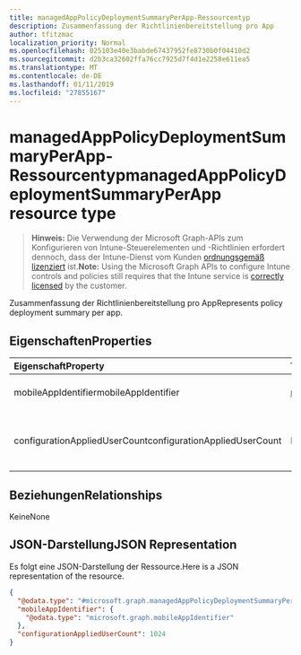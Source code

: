 ```yaml
---
title: managedAppPolicyDeploymentSummaryPerApp-Ressourcentyp
description: Zusammenfassung der Richtlinienbereitstellung pro App
author: tfitzmac
localization_priority: Normal
ms.openlocfilehash: 025103e40e3babde67437952fe8730b0f04410d2
ms.sourcegitcommit: d2b3ca32602ffa76cc7925d7f4d1e2258e611ea5
ms.translationtype: MT
ms.contentlocale: de-DE
ms.lasthandoff: 01/11/2019
ms.locfileid: "27855167"
---
```

# <a name="managedapppolicydeploymentsummaryperapp-resource-type"></a><span data-ttu-id="52edf-103">managedAppPolicyDeploymentSummaryPerApp-Ressourcentyp</span><span class="sxs-lookup"><span data-stu-id="52edf-103">managedAppPolicyDeploymentSummaryPerApp resource type</span></span>

> <span data-ttu-id="52edf-104">**Hinweis:** Die Verwendung der Microsoft Graph-APIs zum Konfigurieren von Intune-Steuerelementen und -Richtlinien erfordert dennoch, dass der Intune-Dienst vom Kunden [ordnungsgemäß lizenziert](https://go.microsoft.com/fwlink/?linkid=839381) ist.</span><span class="sxs-lookup"><span data-stu-id="52edf-104">**Note:** Using the Microsoft Graph APIs to configure Intune controls and policies still requires that the Intune service is [correctly licensed](https://go.microsoft.com/fwlink/?linkid=839381) by the customer.</span></span>

<span data-ttu-id="52edf-105">Zusammenfassung der Richtlinienbereitstellung pro App</span><span class="sxs-lookup"><span data-stu-id="52edf-105">Represents policy deployment summary per app.</span></span>
## <a name="properties"></a><span data-ttu-id="52edf-106">Eigenschaften</span><span class="sxs-lookup"><span data-stu-id="52edf-106">Properties</span></span>
|<span data-ttu-id="52edf-107">Eigenschaft</span><span class="sxs-lookup"><span data-stu-id="52edf-107">Property</span></span>|<span data-ttu-id="52edf-108">Typ</span><span class="sxs-lookup"><span data-stu-id="52edf-108">Type</span></span>|<span data-ttu-id="52edf-109">Beschreibung</span><span class="sxs-lookup"><span data-stu-id="52edf-109">Description</span></span>|
|:---|:---|:---|
|<span data-ttu-id="52edf-110">mobileAppIdentifier</span><span class="sxs-lookup"><span data-stu-id="52edf-110">mobileAppIdentifier</span></span>|[<span data-ttu-id="52edf-111">mobileAppIdentifier</span><span class="sxs-lookup"><span data-stu-id="52edf-111">mobileAppIdentifier</span></span>](../resources/intune-mam-mobileappidentifier.md)|<span data-ttu-id="52edf-112">Bereitstellung einer App</span><span class="sxs-lookup"><span data-stu-id="52edf-112">Deployment of an app.</span></span>|
|<span data-ttu-id="52edf-113">configurationAppliedUserCount</span><span class="sxs-lookup"><span data-stu-id="52edf-113">configurationAppliedUserCount</span></span>|<span data-ttu-id="52edf-114">Int32</span><span class="sxs-lookup"><span data-stu-id="52edf-114">Int32</span></span>|<span data-ttu-id="52edf-115">Die Anzahl der Benutzer, auf die die Richtlinie angewendet wird.</span><span class="sxs-lookup"><span data-stu-id="52edf-115">Number of users the policy is applied.</span></span>|

## <a name="relationships"></a><span data-ttu-id="52edf-116">Beziehungen</span><span class="sxs-lookup"><span data-stu-id="52edf-116">Relationships</span></span>
<span data-ttu-id="52edf-117">Keine</span><span class="sxs-lookup"><span data-stu-id="52edf-117">None</span></span>
## <a name="json-representation"></a><span data-ttu-id="52edf-118">JSON-Darstellung</span><span class="sxs-lookup"><span data-stu-id="52edf-118">JSON Representation</span></span>
<span data-ttu-id="52edf-119">Es folgt eine JSON-Darstellung der Ressource.</span><span class="sxs-lookup"><span data-stu-id="52edf-119">Here is a JSON representation of the resource.</span></span>
<!-- {
  "blockType": "resource",
  "@odata.type": "microsoft.graph.managedAppPolicyDeploymentSummaryPerApp"
}
-->
``` json
{
  "@odata.type": "#microsoft.graph.managedAppPolicyDeploymentSummaryPerApp",
  "mobileAppIdentifier": {
    "@odata.type": "microsoft.graph.mobileAppIdentifier"
  },
  "configurationAppliedUserCount": 1024
}
```



